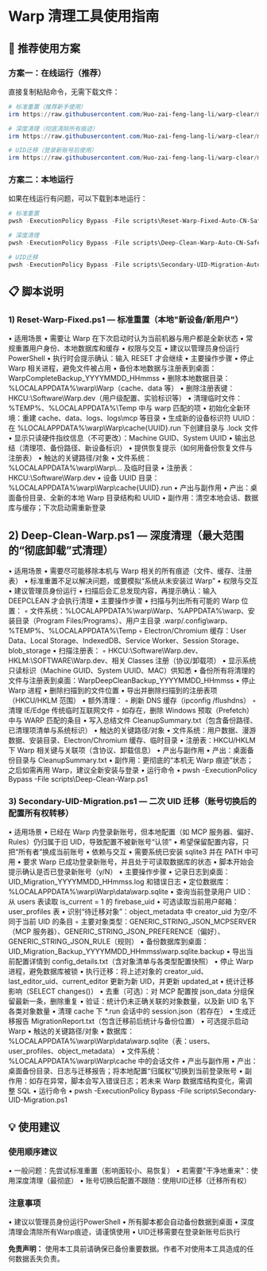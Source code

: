 # Warp 清理工具使用指南

## 🎯 推荐使用方案

### 方案一：在线运行（推荐）
直接复制粘贴命令，无需下载文件：

```powershell
# 标准重置（推荐新手使用）
irm https://raw.githubusercontent.com/Huo-zai-feng-lang-li/warp-clear/main/scripts/reset.ps1 | iex

# 深度清理（彻底清除所有痕迹）
irm https://raw.githubusercontent.com/Huo-zai-feng-lang-li/warp-clear/main/scripts/deep.ps1 | iex

# UID迁移（登录新账号后使用）
irm https://raw.githubusercontent.com/Huo-zai-feng-lang-li/warp-clear/main/scripts/migrate.ps1 | iex
```

### 方案二：本地运行
如果在线运行有问题，可以下载到本地运行：

```powershell
# 标准重置
pwsh -ExecutionPolicy Bypass -File scripts\Reset-Warp-Fixed-Auto-CN-Safe.ps1

# 深度清理
pwsh -ExecutionPolicy Bypass -File scripts\Deep-Clean-Warp-Auto-CN-Safe.ps1

# UID迁移
pwsh -ExecutionPolicy Bypass -File scripts\Secondary-UID-Migration-Auto-CN-Safe.ps1
```

## 📋 脚本说明

### 1) Reset-Warp-Fixed.ps1 — 标准重置（本地"新设备/新用户"）

•  适用场景
•  需要让 Warp 在下次启动时认为当前机器与用户都是全新状态
•  常规重置用户身份、本地数据库和缓存
•  权限与交互
•  建议以管理员身份运行 PowerShell
•  执行时会提示确认：输入 RESET 才会继续
•  主要操作步骤
•  停止 Warp 相关进程，避免文件被占用
•  备份本地数据与注册表到桌面：WarpCompleteBackup_YYYYMMDD_HHmmss
•  删除本地数据目录：%LOCALAPPDATA%\warp\Warp（cache、data 等）
•  删除注册表键：HKCU:\Software\Warp.dev（用户级配置、实验标识等）
•  清理临时文件：%TEMP%、%LOCALAPPDATA%\Temp 中与 warp 匹配的项
•  初始化全新环境：重建 cache、data、logs、logs\mcp 等目录
•  生成新的设备标识符 UUID：在 %LOCALAPPDATA%\warp\Warp\cache{UUID}.run 下创建目录与 .lock 文件
•  显示只读硬件指纹信息（不可更改）：Machine GUID、System UUID
•  输出总结（清理项、备份路径、新设备标识）
•  提供恢复提示（如何用备份恢复文件与注册表）
•  触达的关键路径/对象
•  文件系统：%LOCALAPPDATA%\warp\Warp\… 及临时目录
•  注册表：HKCU:\Software\Warp.dev
•  设备 UUID 目录：%LOCALAPPDATA%\warp\Warp\cache{UUID}.run
•  产出与副作用
•  产出：桌面备份目录、全新的本地 Warp 目录结构和 UUID
•  副作用：清空本地会话、数据库与缓存；下次启动需重新登录

## 2) Deep-Clean-Warp.ps1 — 深度清理（最大范围的“彻底卸载”式清理）

•  适用场景
•  需要尽可能移除本机与 Warp 相关的所有痕迹（文件、缓存、注册表）
•  标准重置不足以解决问题，或要模拟“系统从未安装过 Warp”
•  权限与交互
•  建议管理员身份运行
•  扫描后会汇总发现内容，再提示确认：输入 DEEPCLEAN 才会执行清理
•  主要操作步骤
•  扫描与列出所有可能的 Warp 位置：
◦  文件系统：%LOCALAPPDATA%\warp\Warp、%APPDATA%\warp、安装目录（Program Files/Programs）、用户主目录 .warp/.config\warp、%TEMP%、%LOCALAPPDATA%\Temp
◦  Electron/Chromium 缓存：User Data、Local Storage、IndexedDB、Service Worker、Session Storage、blob_storage
•  扫描注册表：
◦  HKCU:\Software\Warp.dev、HKLM:\SOFTWARE\Warp.dev、相关 Classes 注册（协议/卸载项）
•  显示系统只读标识（Machine GUID、System UUID、MAC）供知悉
•  备份所有将清理的文件与注册表到桌面：WarpDeepCleanBackup_YYYYMMDD_HHmmss
•  停止 Warp 进程
•  删除扫描到的文件位置
•  导出并删除扫描到的注册表项（HKCU/HKLM 范围）
•  额外清理：
◦  刷新 DNS 缓存（ipconfig /flushdns）
◦  清理 IE/Edge 传统临时互联网文件
◦  如存在，删除 Windows 预取（Prefetch）中与 WARP 匹配的条目
•  写入总结文件 CleanupSummary.txt（包含备份路径、已清理项清单与系统标识）
•  触达的关键路径/对象
•  文件系统：用户数据、漫游数据、安装目录、Electron/Chromium 缓存、临时目录
•  注册表：HKCU/HKLM 下 Warp 相关键与关联项（含协议、卸载信息）
•  产出与副作用
•  产出：桌面备份目录与 CleanupSummary.txt
•  副作用：更彻底的“本机无 Warp 痕迹”状态；之后如需再用 Warp，建议全新安装与登录
•  运行命令
•  pwsh -ExecutionPolicy Bypass -File scripts\Deep-Clean-Warp.ps1

### 3) Secondary-UID-Migration.ps1 — 二次 UID 迁移（账号切换后的配置所有权转移）

•  适用场景
•  已经在 Warp 内登录新账号，但本地配置（如 MCP 服务器、偏好、Rules）仍归属于旧 UID，导致配置不被新账号“认领”
•  希望保留配置内容，只把“所有者”换成当前账号
•  依赖与交互
•  需要系统已安装 sqlite3 并在 PATH 中可用
•  要求 Warp 已成功登录新账号，并且处于可读取数据库的状态
•  脚本开始会提示确认是否已登录新账号（y/N）
•  主要操作步骤
•  记录日志到桌面：UID_Migration_YYYYMMDD_HHmmss.log 和错误日志
•  定位数据库：%LOCALAPPDATA%\warp\Warp\data\warp.sqlite
•  查询当前登录用户 UID：从 users 表读取 is_current = 1 的 firebase_uid
•  可选读取当前用户邮箱：user_profiles 表
•  识别“待迁移对象”：object_metadata 中 creator_uid 为空/不同于当前 UID 的条目
◦  主要对象类型：GENERIC_STRING_JSON_MCPSERVER（MCP 服务器）、GENERIC_STRING_JSON_PREFERENCE（偏好）、GENERIC_STRING_JSON_RULE（规则）
•  备份数据库到桌面：UID_Migration_Backup_YYYYMMDD_HHmmss\warp.sqlite.backup
•  导出当前配置详情到 config_details.txt（含对象清单与各类型配置快照）
•  停止 Warp 进程，避免数据库被锁
•  执行迁移：将上述对象的 creator_uid、last_editor_uid、current_editor 更新为新 UID，并更新 updated_at
•  统计迁移影响（SELECT changes()）
•  去重（可选）：对 MCP 配置按 json_data 分组保留最新一条，删除重复
•  验证：统计仍未正确关联的对象数量，以及新 UID 名下各类对象数量
•  清理 cache 下 *.run 会话中的 session.json（若存在）
•  生成迁移报告 MigrationReport.txt（包含迁移前后统计与备份位置）
•  可选提示启动 Warp
•  触达的关键路径/对象
•  数据库：%LOCALAPPDATA%\warp\Warp\data\warp.sqlite（表：users、user_profiles、object_metadata）
•  文件系统：%LOCALAPPDATA%\warp\Warp\cache 中的会话文件
•  产出与副作用
•  产出：桌面备份目录、日志与迁移报告；将本地配置“归属权”切换到当前登录账号
•  副作用：如存在异常，脚本会写入错误日志；若未来 Warp 数据库结构变化，需调整 SQL
•  运行命令
•  pwsh -ExecutionPolicy Bypass -File scripts\Secondary-UID-Migration.ps1

## 💡 使用建议

### 使用顺序建议
•  一般问题：先尝试标准重置（影响面较小、易恢复）
•  若需要"干净地重来"：使用深度清理（最彻底）
•  账号切换后配置不跟随：使用UID迁移（迁移所有权）

### 注意事项
•  建议以管理员身份运行PowerShell
•  所有脚本都会自动备份数据到桌面
•  深度清理会清除所有Warp痕迹，请谨慎使用
• UID迁移需要在登录新账号后执行

**免责声明：** 使用本工具前请确保已备份重要数据。作者不对使用本工具造成的任何数据丢失负责。
